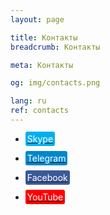 ```yaml
---
layout: page

title: Контакты
breadcrumb: Контакты

meta: Контакты

og: img/contacts.png

lang: ru
ref: contacts
---
```


- <a href="skype:chutkoy89?call" target="_blank"><span style="background-color:#00aff0; color:white; padding:3px; border-radius: 3px">Skype</span></a>

- <a href="https://t.me/chutkoy" target="_blank"><span style="background-color:#0088cc; color:white; padding:3px; border-radius: 3px">Telegram</span></a>

- <a href="https://www.facebook.com/chestnyyeyb89" target="_blank"><span style="background-color:#3b5998; color:white; padding:3px; border-radius: 3px">Facebook</span></a>

- <a href="https://www.youtube.com/channel/UCiAxh-kQbW00em5SX1I5n6Q" target="_blank"><span style="background-color:#ff0000; color:white; padding:3px; border-radius: 3px">YouTube</span></a>
